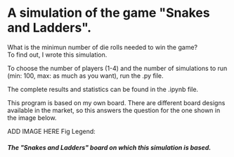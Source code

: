 # A simulation of the game "Snakes and Ladders".

What is the minimun number of die rolls needed to win the game?<br>
To find out, I wrote this simulation.

To choose the number of players (1-4) and the number of simulations to run (min: 100, max: as much as you want), run the .py file. 

The complete results and statistics can be found in the .ipynb file.

This program is based on my own board. There are different board designs available in the market, so this answers the question for the one shown in the image below.

ADD IMAGE HERE
Fig Legend:
##### The "Snakes and Ladders" board on which this simulation is based.
